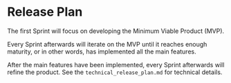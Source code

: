 # Release Plan

The first Sprint will focus on developing the Minimum Viable Product (MVP).

Every Sprint afterwards will iterate on the MVP until it reaches enough
maturity, or in other words, has implemented all the main features.

After the main features have been implemented, every Sprint afterwards will
refine the product. See the `technical_release_plan.md` for technical details.
